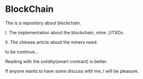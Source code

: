 # BlockChain
The is a repository about blockchain.

I. The implementation about the blockchain, mine ,UTXOs.

II. The chinese article about the miners need.

to be continue...

Reading with the solidity(smart contract) is better.

If anyone wants to have some discuss with me, I will be pleasure.
